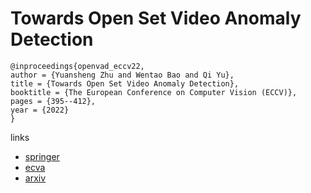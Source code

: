 # Towards Open Set Video Anomaly Detection

```
@inproceedings{openvad_eccv22,
author = {Yuansheng Zhu and Wentao Bao and Qi Yu},
title = {Towards Open Set Video Anomaly Detection},
booktitle = {The European Conference on Computer Vision (ECCV)},
pages = {395--412},
year = {2022}
}
```

links
- [springer](https://link.springer.com/chapter/10.1007/978-3-031-19830-4_23)
- [ecva](https://www.ecva.net/papers/eccv_2022/papers_ECCV/html/629_ECCV_2022_paper.php)
- [arxiv](https://arxiv.org/abs/2208.11113)
